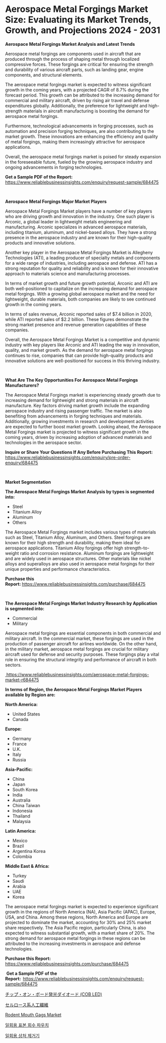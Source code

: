 <p><h1>Aerospace Metal Forgings Market Size: Evaluating its Market Trends, Growth, and Projections 2024 - 2031</h1></p><p><strong>Aerospace Metal Forgings Market Analysis and Latest Trends</strong></p>
<p><p>Aerospace metal forgings are components used in aircraft that are produced through the process of shaping metal through localized compressive forces. These forgings are critical for ensuring the strength and durability of various aircraft parts, such as landing gear, engine components, and structural elements.</p><p>The aerospace metal forgings market is expected to witness significant growth in the coming years, with a projected CAGR of 8.7% during the forecast period. This growth can be attributed to the increasing demand for commercial and military aircraft, driven by rising air travel and defense expenditures globally. Additionally, the preference for lightweight and high-strength materials in aircraft manufacturing is boosting the demand for aerospace metal forgings.</p><p>Furthermore, technological advancements in forging processes, such as automation and precision forging techniques, are also contributing to the market growth. These innovations are enhancing the efficiency and quality of metal forgings, making them increasingly attractive for aerospace applications.</p><p>Overall, the aerospace metal forgings market is poised for steady expansion in the foreseeable future, fueled by the growing aerospace industry and ongoing advancements in forging technologies.</p></p>
<p><strong>Get a Sample PDF of the Report:&nbsp;</strong> <a href="https://www.reliablebusinessinsights.com/enquiry/request-sample/684475">https://www.reliablebusinessinsights.com/enquiry/request-sample/684475</a></p>
<p>&nbsp;</p>
<p><strong>Aerospace Metal Forgings Major Market Players</strong></p>
<p><p>Aerospace Metal Forgings Market players have a number of key players who are driving growth and innovation in the industry. One such player is Arconic, a global leader in lightweight metals engineering and manufacturing. Arconic specializes in advanced aerospace materials, including titanium, aluminum, and nickel-based alloys. They have a strong presence in the aerospace industry and are known for their high-quality products and innovative solutions.</p><p>Another key player in the Aerospace Metal Forgings Market is Allegheny Technologies (ATI), a leading producer of specialty metals and components for a wide range of industries, including aerospace and defense. ATI has a strong reputation for quality and reliability and is known for their innovative approach to materials science and manufacturing processes.</p><p>In terms of market growth and future growth potential, Arconic and ATI are both well-positioned to capitalize on the increasing demand for aerospace metal forgings. With a growing global aerospace market and the need for lightweight, durable materials, both companies are likely to see continued growth in the coming years.</p><p>In terms of sales revenue, Arconic reported sales of $7.4 billion in 2020, while ATI reported sales of $2.2 billion. These figures demonstrate the strong market presence and revenue generation capabilities of these companies.</p><p>Overall, the Aerospace Metal Forgings Market is a competitive and dynamic industry with key players like Arconic and ATI leading the way in innovation, quality, and market growth. As the demand for aerospace metal forgings continues to rise, companies that can provide high-quality products and innovative solutions are well-positioned for success in this thriving industry.</p></p>
<p>&nbsp;</p>
<p><strong>What Are The Key Opportunities For Aerospace Metal Forgings Manufacturers?</strong></p>
<p><p>The Aerospace Metal Forgings market is experiencing steady growth due to increasing demand for lightweight and strong materials in aircraft manufacture. Key factors driving market growth include the expanding aerospace industry and rising passenger traffic. The market is also benefiting from advancements in forging techniques and materials. Additionally, growing investments in research and development activities are expected to further boost market growth. Looking ahead, the Aerospace Metal Forgings market is projected to witness significant growth in the coming years, driven by increasing adoption of advanced materials and technologies in the aerospace sector.</p></p>
<p><strong>Inquire or Share Your Questions If Any Before Purchasing This Report:</strong> <a href="https://www.reliablebusinessinsights.com/enquiry/pre-order-enquiry/684475">https://www.reliablebusinessinsights.com/enquiry/pre-order-enquiry/684475</a></p>
<p>&nbsp;</p>
<p><strong>Market Segmentation</strong></p>
<p><strong>The Aerospace Metal Forgings Market Analysis by types is segmented into:</strong></p>
<p><ul><li>Steel</li><li>Titanium Alloy</li><li>Aluminum</li><li>Others</li></ul></p>
<p><p>The Aerospace Metal Forgings market includes various types of materials such as Steel, Titanium Alloy, Aluminum, and Others. Steel forgings are known for their high strength and durability, making them ideal for aerospace applications. Titanium Alloy forgings offer high strength-to-weight ratio and corrosion resistance. Aluminum forgings are lightweight and are widely used in aerospace structures. Other materials like nickel alloys and superalloys are also used in aerospace metal forgings for their unique properties and performance characteristics.</p></p>
<p><strong>Purchase this Report:&nbsp;</strong><a href="https://www.reliablebusinessinsights.com/purchase/684475">https://www.reliablebusinessinsights.com/purchase/684475</a></p>
<p>&nbsp;</p>
<p><strong>The Aerospace Metal Forgings Market Industry Research by Application is segmented into:</strong></p>
<p><ul><li>Commercial</li><li>Military</li></ul></p>
<p><p>Aerospace metal forgings are essential components in both commercial and military aircraft. In the commercial market, these forgings are used in the production of passenger aircraft for airlines worldwide. On the other hand, in the military market, aerospace metal forgings are crucial for military aircraft used for defense and security purposes. These forgings play a vital role in ensuring the structural integrity and performance of aircraft in both sectors.</p></p>
<p><a href="https://www.reliablebusinessinsights.com/aerospace-metal-forgings-market-r684475">&nbsp;https://www.reliablebusinessinsights.com/aerospace-metal-forgings-market-r684475</a></p>
<p><strong>In terms of Region, the Aerospace Metal Forgings Market Players available by Region are:</strong></p>
<p>
    <p> <strong> North America: </strong>
        <ul>
            <li>United States</li>
            <li>Canada</li>
        </ul>
        </p> 
    <p> <strong> Europe: </strong>
        <ul>
            <li>Germany</li>
            <li>France</li>
            <li>U.K.</li>
            <li>Italy</li>
            <li>Russia</li>
        </ul>
        </p> 
    <p> <strong> Asia-Pacific: </strong>
        <ul>
            <li>China</li>
            <li>Japan</li>
            <li>South Korea</li>
            <li>India</li>
            <li>Australia</li>
            <li>China Taiwan</li>
            <li>Indonesia</li>
            <li>Thailand</li>
            <li>Malaysia</li>
        </ul>
        </p> 
    <p> <strong> Latin America: </strong>
        <ul>
            <li>Mexico</li>
            <li>Brazil</li>
            <li>Argentina Korea</li>
            <li>Colombia</li>
        </ul>
        </p> 
    <p> <strong> Middle East & Africa: </strong>
        <ul>
            <li>Turkey</li>
            <li>Saudi</li>
            <li>Arabia</li>
            <li>UAE</li>
            <li>Korea</li>
        </ul>
    </p>
    </p>
<p><p>The aerospace metal forgings market is expected to experience significant growth in the regions of North America (NA), Asia Pacific (APAC), Europe, USA, and China. Among these regions, North America and Europe are projected to dominate the market, accounting for 30% and 25% market share respectively. The Asia Pacific region, particularly China, is also expected to witness substantial growth, with a market share of 20%. The strong demand for aerospace metal forgings in these regions can be attributed to the increasing investments in aerospace and defense technologies.</p></p>
<p><strong>Purchase this Report: </strong><a href="https://www.reliablebusinessinsights.com/purchase/684475">https://www.reliablebusinessinsights.com/purchase/684475</a></p>
<p>&nbsp;<strong>Get a Sample PDF of the Report:&nbsp;&nbsp;</strong><a href="https://www.reliablebusinessinsights.com/enquiry/request-sample/684475">https://www.reliablebusinessinsights.com/enquiry/request-sample/684475</a></p>
<p><strong></strong></p>
<p><p><a href="https://github.com/cnnriuez22368/Market-Research-Report-List-2/blob/main/9406193118376.md">チップ・オン・ボード発光ダイオード (COB LED)</a></p><p><a href="https://github.com/zekaoe592392/Market-Research-Report-List-2/blob/main/4640358118375.md">セルロース系人工繊維</a></p><p><a href="https://github.com/edytherolanlouisejk1miz0wig/Market-Research-Report-List-3/blob/main/rodent-mouth-gags-market.md">Rodent Mouth Gags Market</a></p><p><a href="https://github.com/joyliyu/Market-Research-Report-List-1/blob/main/3527114125823.md">일회용 표본 회수 파우치</a></p><p><a href="https://github.com/nicolaseller56452023/Market-Research-Report-List-1/blob/main/3303634125824.md">일회용 상처 제거기</a></p></p>